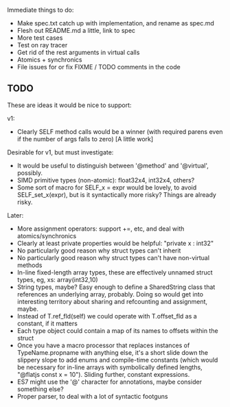 Immediate things to do:

* Make spec.txt catch up with implementation, and rename as spec.md
* Flesh out README.md a little, link to spec
* More test cases
* Test on ray tracer
* Get rid of the rest arguments in virtual calls
* Atomics + synchronics
* File issues for or fix FIXME / TODO comments in the code




## TODO

These are ideas it would be nice to support:

v1:
* Clearly SELF method calls would be a winner (with required parens even if
  the number of args falls to zero) [A little work]

Desirable for v1, but must investigate:
* It would be useful to distinguish between '@method' and '@virtual', possibly.
* SIMD primitive types (non-atomic): float32x4, int32x4, others?
* Some sort of macro for SELF_x = expr would be lovely, to avoid SELF_set_x(expr),
  but is it syntactically more risky?  Things are already risky.

Later:
* More assignment operators: support +=, etc, and deal with atomics/synchronics
* Clearly at least private properties would be helpful: "private x : int32"
* No particularly good reason why struct types can't inherit
* No particularly good reason why struct types can't have non-virtual methods
* In-line fixed-length array types, these are effectively unnamed struct
  types, eg, xs: array(int32,10)
* String types, maybe?  Easy enough to define a SharedString class that
  references an underlying array, probably.  Doing so would get into
  interesting territory about sharing and refcounting and assignment, maybe.
* Instead of T.ref_fld(self) we could operate with T.offset_fld as a constant, if it matters
* Each type object could contain a map of its names to offsets within the struct
* Once you have a macro processor that replaces instances of TypeName.propname with
  anything else, it's a short slide down the slippery slope to add enums and
  compile-time constants (which would be necessary for in-line arrays
  with symbolically defined lengths, "@flatjs const x = 10").  Sliding further,
  constant expressions.
* ES7 might use the '@' character for annotations, maybe consider something else?
* Proper parser, to deal with a lot of syntactic footguns
